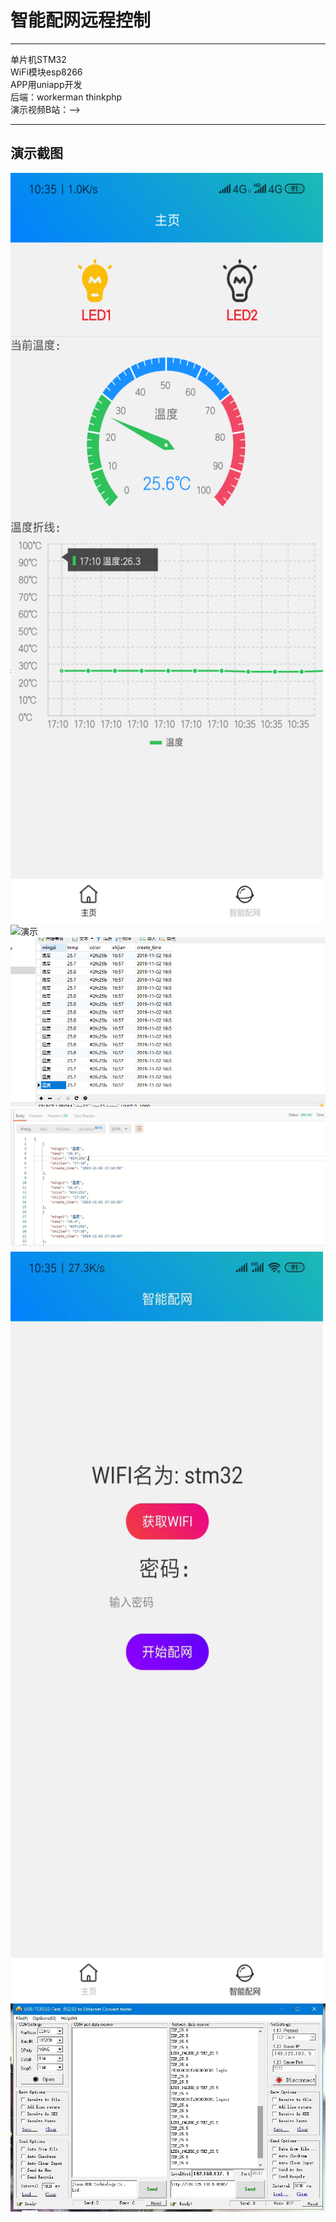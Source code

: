 # 智能配网远程控制

------
单片机STM32  
WiFi模块esp8266  
APP用uniapp开发  
后端：workerman thinkphp  
演示视频B站：——><a href="https://www.bilibili.com/video/BV1SE411t76g" target="_blank"></a>

------

## 演示截图
<img src="https://github.com/FFWP/SmartLed/blob/main/ScreenShot/1.png" width="500" height="1200" alt="演示"/><br/>
<img src="https://github.com/FFWP/SmartLed/blob/main/ScreenShot/2.jpg"  alt="演示"/><br/>
<img src="https://github.com/FFWP/SmartLed/blob/main/ScreenShot/3.png" alt="演示"/><br/>
<img src="https://github.com/FFWP/SmartLed/blob/main/ScreenShot/4.jpg"  alt="演示"/><br/>
<img src="https://github.com/FFWP/SmartLed/blob/main/ScreenShot/5.jpg" width="500" height="1200" alt="演示"/><br/>
<img src="https://github.com/FFWP/SmartLed/blob/main/ScreenShot/6.jpg"  alt="演示"/><br/>
